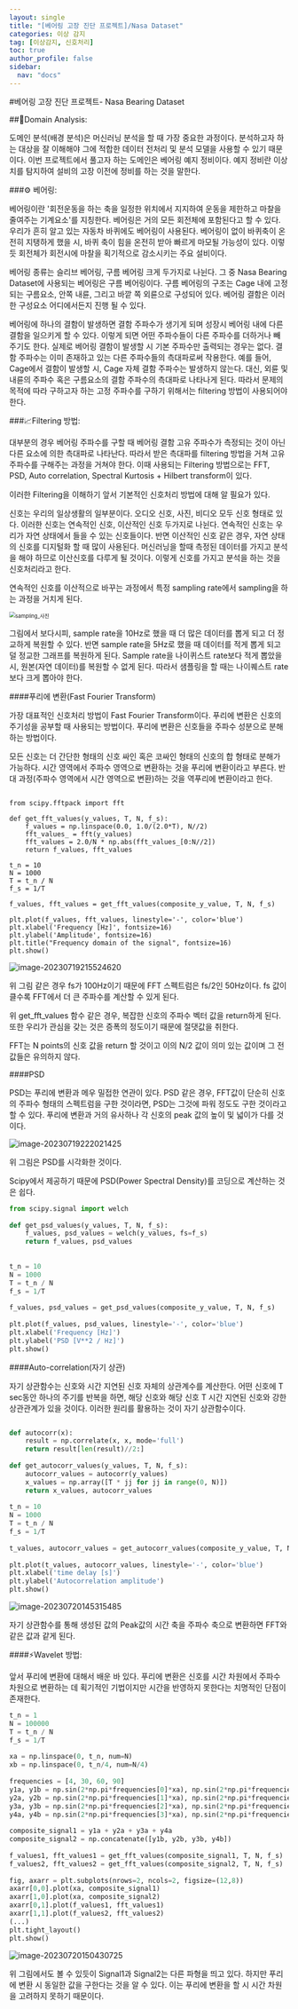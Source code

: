 ```yaml
---
layout: single
title: "[베어링 고장 진단 프로젝트]/Nasa Dataset"
categories: 이상 감지
tag: [이상감지, 신호처리]
toc: true
author_profile: false
sidebar:
  nav: "docs"
---
```




#베어링 고장 진단 프로젝트- Nasa Bearing Dataset



##🎯Domain Analysis:



도메인 분석(배경 분석)은 머신러닝 분석을 할 때 가장 중요한 과정이다. 분석하고자 하는 대상을 잘 이해해야 그에 적합한 데이터 전처리 및 분석 모델을 사용할 수 있기 때문이다. 이번 프로젝트에서 풀고자 하는 도메인은 베어링 예지 정비이다. 예지 정비란 이상치를 탐지하여 설비의 고장 이전에 정비를 하는 것을 말한다.



###⚙ 베어링:



베어링이란 '회전운동을 하는 축을 일정한 위치에서 지지하여 운동을 제한하고 마찰을 줄여주는 기계요소'를 지칭한다. 베어링은 거의 모든 회전체에 포함된다고 할 수 있다. 우리가 흔히 알고 있는 자동차 바퀴에도 베어링이 사용된다. 베어링이 없이 바퀴축이 온전히 지탱하게 했을 시, 바퀴 축이 힘을 온전히 받아 빠르게 마모될 가능성이 있다. 이렇듯 회전체가 회전시에 마찰을 획기적으로 감소시키는 주요 설비이다.



베어링 종류는 슬리브 베어링, 구름 베어링 크게 두가지로 나뉜다. 그 중 Nasa Bearing Dataset에 사용되는 베어링은 구름 베어링이다. 구름 베어링의 구조는 Cage 내에 고정되는 구름요소, 안쪽 내륜, 그리고 바깥 쪽 외륜으로 구성되어 있다. 베어링 결함은 이러한 구성요소 어디에서든지 진행 될 수 있다.



베어링에 하나의 결함이 발생하면 결함 주파수가 생기게 되며 성장시 베어링 내에 다른 결함을 일으키게 할 수 있다. 이렇게 되면 어떤 주파수들이 다른 주파수를 더하거나 빼 주기도 한다. 실제로 베어링 결함이 발생할 시 기본 주파수만 출력되는 경우는 없다. 결함 주파수는 이미 존재하고 있는 다른 주파수들의 측대파로써 작용한다. 예를 들어, Cage에서 결함이 발생할 시, Cage 자체 결함 주파수는 발생하지 않는다. 대신, 외륜 및 내륜의 주파수 혹은 구름요소의 결함 주파수의 측대파로 나타나게 된다. 따라서 문제의 목적에 따라 구하고자 하는 고정 주파수를 구하기 위해서는 filtering 방법이 사용되어야 한다.



###📈Filtering 방법:



대부분의 경우 베어링 주파수를 구할 때 베어링 결함 고유 주파수가 측정되는 것이 아닌 다른 요소에 의한 측대파로 나타난다. 따라서 받은 측대파를 filtering 방법을 거쳐 고유 주파수를 구해주는 과정을 거쳐야 한다. 이때 사용되는 Filtering 방법으로는 FFT, PSD, Auto correlation, Spectral Kurtosis + Hilbert transform이 있다. 



이러한 Filtering을 이해하기 앞서 기본적인 신호처리 방법에 대해 알 필요가 있다.



신호는 우리의 일상생활의 일부분이다. 오디오 신호, 사진, 비디오 모두 신호 형태로 있다. 이러한 신호는 연속적인 신호, 이산적인 신호 두가지로 나뉜다. 연속적인 신호는 우리가 자연 상태에서 들을 수 있는 신호들이다. 반면 이산적인 신호 같은 경우, 자연 상태의 신호를 디지털화 할 때 많이 사용된다. 머신러닝을 할때 측정된 데이터를 가지고 분석을 해야 하므로 이산신호를 다루게 될 것이다. 이렇게 신호를 가지고 분석을 하는 것을 신호처리라고 한다.



연속적인 신호를 이산적으로 바꾸는 과정에서 특정 sampling rate에서 sampling을 하는 과정을 거치게 된다.

<img src="../images/2023-07-19-BearingProject/sampling_사진.png" alt="sampling_사진" style="zoom:67%;" /> 

그림에서 보다시피, sample rate을 10Hz로 했을 때 더 많은 데이터를 뽑게 되고 더 정교하게 복원할 수 있다. 반면 sample rate을 5Hz로 했을 때 데이터를 적게 뽑게 되고 덜 정교한 그래프를 복원하게 된다. Sample rate을 나이퀴스트 rate보다 적게 뽑았을 시, 원본(자연 데이터)를 복원할 수 없게 된다. 따라서 샘플링을 할 때는 나이퀘스트 rate보다 크게 뽑아야 한다.

####푸리에 변환(Fast Fourier Transform)



가장 대표적인 신호처리 방법이 Fast Fourier Transform이다. 푸리에 변환은 신호의 주기성을 공부할 때 사용되는 방법이다. 푸리에 변환은 신호들을 주파수 성분으로 분해하는 방법이다.



모든 신호는 더 간단한 형태의 신호 싸인 혹은 코싸인 형태의 신호의 합 형태로 분해가 가능하다. 시간 영역에서 주파수 영역으로 변환하는 것을 푸리에 변환이라고 부른다. 반대 과정(주파수 영역에서 시간 영역으로 변환)하는 것을 역푸리에 변환이라고 한다.



```Py

from scipy.fftpack import fft
 
def get_fft_values(y_values, T, N, f_s):
    f_values = np.linspace(0.0, 1.0/(2.0*T), N//2)
    fft_values_ = fft(y_values)
    fft_values = 2.0/N * np.abs(fft_values_[0:N//2])
    return f_values, fft_values
 
t_n = 10
N = 1000
T = t_n / N
f_s = 1/T
 
f_values, fft_values = get_fft_values(composite_y_value, T, N, f_s)
 
plt.plot(f_values, fft_values, linestyle='-', color='blue')
plt.xlabel('Frequency [Hz]', fontsize=16)
plt.ylabel('Amplitude', fontsize=16)
plt.title("Frequency domain of the signal", fontsize=16)
plt.show()
```

![image-20230719215524620](../images/2023-07-19-BearingProject/image-20230719215524620.png) 

위 그림 같은 경우 fs가 100Hz이기 때문에 FFT 스펙트럼은 fs/2인 50Hz이다. fs 값이 클수록 FFT에서 더 큰 주파수를 계산할 수 있게 된다.



위 get_fft_values 함수 같은 경우, 복잡한 신호의 주파수 벡터 값을 return하게 된다. 또한 우리가 관심을 갖는 것은 증폭의 정도이기 때문에 절댓값을 취한다.



FFT는 N points의 신호 값을 return 할 것이고 이의 N/2 값이 의미 있는 값이며 그 전 값들은 유의하지 않다.



####PSD



PSD는 푸리에 변환과 메우 밀접한 연관이 있다. PSD 같은 경우, FFT값이 단순히 신호의 주파수 형태의 스펙트럼을 구한 것이라면, PSD는 그것에 파워 정도도 구한 것이라고 할 수 있다. 푸리에 변환과 거의 유사하나 각 신호의 peak 값의 높이 및 넓이가 다를 것이다. 

![image-20230719222021425](../images/2023-07-19-BearingProject/image-20230719222021425.png) 

위 그림은 PSD를 시각화한 것이다. 



Scipy에서 제공하기 때문에 PSD(Power Spectral Density)를 코딩으로 계산하는 것은 쉽다.



```python
from scipy.signal import welch
 
def get_psd_values(y_values, T, N, f_s):
    f_values, psd_values = welch(y_values, fs=f_s)
    return f_values, psd_values
 
 
t_n = 10
N = 1000
T = t_n / N
f_s = 1/T
 
f_values, psd_values = get_psd_values(composite_y_value, T, N, f_s)
 
plt.plot(f_values, psd_values, linestyle='-', color='blue')
plt.xlabel('Frequency [Hz]')
plt.ylabel('PSD [V**2 / Hz]')
plt.show()

```

####Auto-correlation(자기 상관)



자기 상관함수는  신호와 시간 지연된 신호 자체의 상관계수를 계산한다. 어떤 신호에 T sec동안 하나의 주기를 반복을 하면, 해당 신호와 해당 신호 T 시간 지연된 신호와 강한 상관관계가 있을 것이다. 이러한 원리를 활용하는 것이 자기 상관함수이다.

```python

def autocorr(x):
    result = np.correlate(x, x, mode='full')
    return result[len(result)//2:]
 
def get_autocorr_values(y_values, T, N, f_s):
    autocorr_values = autocorr(y_values)
    x_values = np.array([T * jj for jj in range(0, N)])
    return x_values, autocorr_values
 
t_n = 10
N = 1000
T = t_n / N
f_s = 1/T
 
t_values, autocorr_values = get_autocorr_values(composite_y_value, T, N, f_s)
 
plt.plot(t_values, autocorr_values, linestyle='-', color='blue')
plt.xlabel('time delay [s]')
plt.ylabel('Autocorrelation amplitude')
plt.show()
```

![image-20230720145315485](../images/2023-07-19-BearingProject/image-20230720145315485.png) 

자기 상관함수를 통해 생성된 값의 Peak값의 시간 축을 주파수 축으로 변환하면 FFT와 같은 값과 같게 된다.

####⚡Wavelet 방법:



앞서 푸리에 변환에 대해서 배운 바 있다. 푸리에 변환은 신호를 시간 차원에서 주파수 차원으로 변환하는 데 획기적인 기법이지만 시간을 반영하지 못한다는 치명적인 단점이 존재한다.



```Python
t_n = 1
N = 100000
T = t_n / N
f_s = 1/T
 
xa = np.linspace(0, t_n, num=N)
xb = np.linspace(0, t_n/4, num=N/4)
 
frequencies = [4, 30, 60, 90]
y1a, y1b = np.sin(2*np.pi*frequencies[0]*xa), np.sin(2*np.pi*frequencies[0]*xb)
y2a, y2b = np.sin(2*np.pi*frequencies[1]*xa), np.sin(2*np.pi*frequencies[1]*xb)
y3a, y3b = np.sin(2*np.pi*frequencies[2]*xa), np.sin(2*np.pi*frequencies[2]*xb)
y4a, y4b = np.sin(2*np.pi*frequencies[3]*xa), np.sin(2*np.pi*frequencies[3]*xb)
 
composite_signal1 = y1a + y2a + y3a + y4a
composite_signal2 = np.concatenate([y1b, y2b, y3b, y4b])
 
f_values1, fft_values1 = get_fft_values(composite_signal1, T, N, f_s)
f_values2, fft_values2 = get_fft_values(composite_signal2, T, N, f_s)
 
fig, axarr = plt.subplots(nrows=2, ncols=2, figsize=(12,8))
axarr[0,0].plot(xa, composite_signal1)
axarr[1,0].plot(xa, composite_signal2)
axarr[0,1].plot(f_values1, fft_values1)
axarr[1,1].plot(f_values2, fft_values2)
(...)
plt.tight_layout()
plt.show()
```

![image-20230720150430725](../images/2023-07-19-BearingProject/image-20230720150430725.png) 

위 그림에서도 볼 수 있듯이 Signal1과 Signal2는 다른 파형을 띄고 있다. 하지만 푸리에 변환 시 동일한 값을 구한다는 것을 알 수 있다. 이는 푸리에 변환을 할 시 시간 차원을 고려하지 못하기 때문이다.



